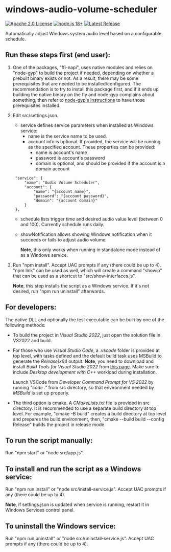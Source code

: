 # windows-audio-volume-scheduler
[![Apache 2.0 License](https://img.shields.io/badge/License-Apache%202.0-yellow)](https://raw.githubusercontent.com/blu3mania/windows-audio-volume-scheduler/main/LICENSE)
[![node.js 18+](https://img.shields.io/badge/node.js-18.0.0-blue?logo=node.js)](https://nodejs.org/en/)
[![Latest Release](https://img.shields.io/github/v/release/blu3mania/windows-audio-volume-scheduler)](https://github.com/blu3mania/windows-audio-volume-scheduler/releases/latest)

Automatically adjust Windows system audio level based on a configurable schedule.

## Run these steps first (end user):

1. One of the packages, "ffi-napi", uses native modules and relies on "node-gyp" to build the project if needed,
   depending on whether a prebuilt binary exists or not. As a result, there may be some prerequisites that are
   needed to be installed/configured. The recommendation is to try to install this package first, and if it ends
   up building the native binary on the fly and node-gyp complains about something, then refer to
   [node-gyp's instructions](https://github.com/nodejs/node-gyp#installation) to have those prerequisites installed.

2. Edit src/settings.json.
   * service defines service parameters when installed as Windows service:
     * name is the service name to be used.
     * account info is optional. If provided, the service will be running as the specified account. These properties
       can be provided:
       * name is account's name
       * password is account's password
       * domain is optional, and should be provided if the account is a domain account
   ```
    "service": {
        "name": "Audio Volume Scheduler",
        "account": {
            "name": "{account name}",
            "password": "{account password}",
            "domain": "{account domain}"
        }
    },
   ```
   * schedule lists trigger time and desired audio value level (between 0 and 100). Currently schedule runs daily.
   * showNotification allows showing Windows notification when it succeeds or fails to adjust audio volume.

     **Note**, this only works when running in standalone mode instead of as a Windows service.

4. Run "npm install". Accept UAC prompts if any (there could be up to 4). "npm link" can be used as well,
   which will create a command "showip" that can be used as a shortcut to "src/show-interfaces.js".

   **Note**, this step installs the script as a Windows service. If it's not desired, run "npm run uninstall"
   afterwards.

## For developers:

The native DLL and optionally the test executable can be built by one of the following methods:

- To build the project in *Visual Studio 2022*, just open the solution file in VS2022 and build.
- For those who use *Visual Studio Code*, a *.vscode* folder is provided at top level, with tasks defined and
  the default build task uses MSBuild to generate the *Release|x64* output. **Note**, you need to download and
  install *Build Tools for Visual Studio 2022* from [this page](https://visualstudio.microsoft.com/downloads/).
  Make sure to include *Desktop development with C++* workload during installation.

  Launch VSCode from *Developer Command Prompt for VS 2022* by running *"code ."* from src directory, so that
  environment needed by *MSBuild* is set up properly.
- The third option is cmake. A *CMakeLists.txt* file is provided in src directory. It is recommended to use a
  separate build directory at top level. For example, "cmake -B build" creates a build directory at top level
  and prepares the build environment, then, "cmake --build build --config Release" builds the project in release
  mode.

## To run the script manually:

Run "npm start" or "node src/app.js".

## To install and run the script as a Windows service:

Run "npm run install" or "node src/install-service.js". Accept UAC prompts if any (there could be up to 4).

**Note**, if settings.json is updated when service is running, restart it in Windows Services control panel.

## To uninstall the Windows service:

Run "npm run uninstall" or "node src/uninstall-service.js". Accept UAC prompts if any (there could be up to 4).
